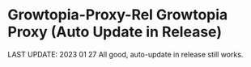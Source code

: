 # Growtopia-Proxy-Rel Growtopia Proxy (Auto Update in Release)
LAST UPDATE: 2023 01 27
All good, auto-update in release still works.
